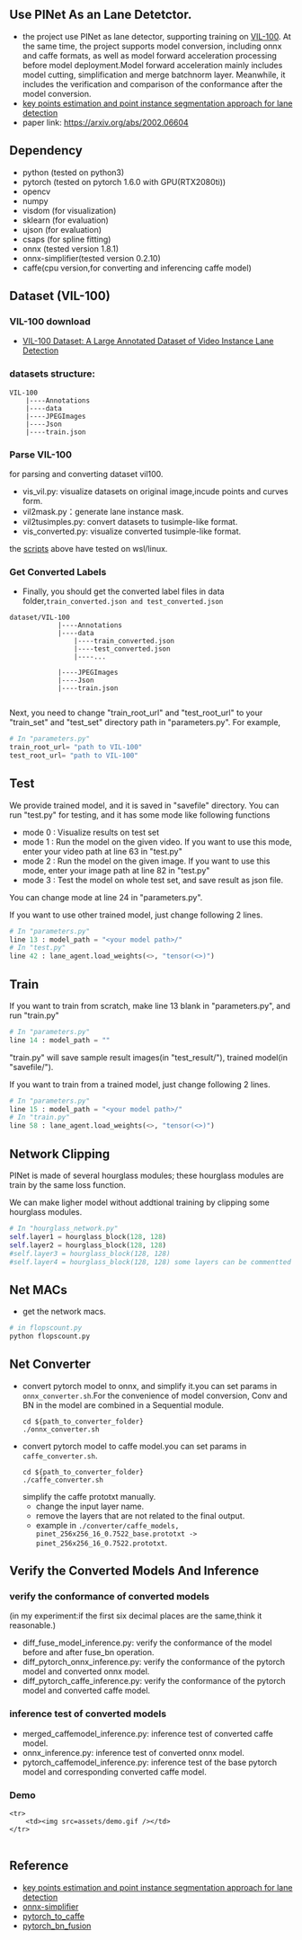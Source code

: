 ## Use PINet As an Lane Detetctor. 

- the project use PINet as lane detector, supporting training on [VIL-100](https://github.com/yujun0-0/MMA-Net/tree/main/dataset). 
  At the same time, the project supports model conversion, including onnx and caffe formats, as well as model forward acceleration 
  processing before model deployment.Model forward acceleration mainly includes model cutting, simplification and merge batchnorm layer. 
  Meanwhile, it includes the verification and comparison of the conformance after the model conversion. 
- [key points estimation and point instance segmentation approach for lane detection](https://github.com/koyeongmin/PINet_new)
- paper link: https://arxiv.org/abs/2002.06604

## Dependency
- python (tested on python3)
- pytorch (tested on pytorch 1.6.0 with GPU(RTX2080ti))
- opencv
- numpy
- visdom (for visualization)
- sklearn (for evaluation)
- ujson (for evaluation)
- csaps (for spline fitting)
- onnx  (tested version 1.8.1)                               
- onnx-simplifier(tested version 0.2.10) 
- caffe(cpu version,for converting and inferencing caffe model)

## Dataset (VIL-100)
### VIL-100 download
- [VIL-100 Dataset: A Large Annotated Dataset of Video Instance Lane Detection](https://github.com/yujun0-0/MMA-Net/tree/main/dataset)
### datasets structure:
```
VIL-100
    |----Annotations
    |----data
    |----JPEGImages
    |----Json
    |----train.json
```

### Parse VIL-100
for parsing and converting dataset vil100.

- vis_vil.py: visualize datasets on original image,incude points and curves form.
- vil2mask.py：generate lane instance mask.
- vil2tusimples.py: convert datasets to tusimple-like format.
- vis_converted.py: visualize converted tusimple-like format.

the [scripts](https://github.com/pandamax/parse_vil100) above have tested on wsl/linux.

### Get Converted Labels
- Finally, you should get the converted label files in data folder,`train_converted.json and test_converted.json`
```
dataset/VIL-100
            |----Annotations
            |----data
                |----train_converted.json
                |----test_converted.json
                |----...
                                        
            |----JPEGImages
            |----Json
            |----train.json
          
```
Next, you need to change "train_root_url" and "test_root_url" to your "train_set" and "test_set" directory path in "parameters.py". For example,

```python
# In "parameters.py"
train_root_url= "path to VIL-100"
test_root_url= "path to VIL-100"
```

## Test
We provide trained model, and it is saved in "savefile" directory. You can run "test.py" for testing, and it has some mode like following functions 
- mode 0 : Visualize results on test set
- mode 1 : Run the model on the given video. If you want to use this mode, enter your video path at line 63 in "test.py"
- mode 2 : Run the model on the given image. If you want to use this mode, enter your image path at line 82 in "test.py"
- mode 3 : Test the model on whole test set, and save result as json file.

You can change mode at line 24 in "parameters.py".

If you want to use other trained model, just change following 2 lines.
```python
# In "parameters.py"
line 13 : model_path = "<your model path>/"
# In "test.py"
line 42 : lane_agent.load_weights(<>, "tensor(<>)")
```

## Train
If you want to train from scratch, make line 13 blank in "parameters.py", and run "train.py"
```python
# In "parameters.py"
line 14 : model_path = ""
```
"train.py" will save sample result images(in "test_result/"), trained model(in "savefile/").

If you want to train from a trained model, just change following 2 lines.
```python
# In "parameters.py"
line 15 : model_path = "<your model path>/"
# In "train.py"
line 58 : lane_agent.load_weights(<>, "tensor(<>)")
```

## Network Clipping 
PINet is made of several hourglass modules; these hourglass modules are train by the same loss function.

We can make ligher model without addtional training by clipping some hourglass modules.

```python
# In "hourglass_network.py"
self.layer1 = hourglass_block(128, 128)
self.layer2 = hourglass_block(128, 128)
#self.layer3 = hourglass_block(128, 128)
#self.layer4 = hourglass_block(128, 128) some layers can be commentted 
```
## Net MACs
- get the network macs.
```python
# in flopscount.py
python flopscount.py
```

## Net Converter
- convert pytorch model to onnx, and simplify it.you can set params in `onnx_converter.sh`.For the convenience of model conversion,
  Conv and BN in the model are combined in a Sequential module.
  ```shell
  cd ${path_to_converter_folder}
  ./onnx_converter.sh
  ```
- convert pytorch model to caffe model.you can set params in `caffe_converter.sh`.
  ```shell
  cd ${path_to_converter_folder}
  ./caffe_converter.sh
  ```
  simplify the caffe prototxt manually.
  - change the input layer name.
  - remove the layers that are not related to the final output.
  - example in `./converter/caffe_models, pinet_256x256_16_0.7522_base.prototxt -> pinet_256x256_16_0.7522.prototxt`.

## Verify the Converted Models And Inference

### verify the conformance of converted models 
(in my experiment:if the first six decimal places are the same,think it reasonable.)
- diff_fuse_model_inference.py: verify the conformance of the model before and after fuse_bn operation.
- diff_pytorch_onnx_inference.py: verify the conformance of the pytorch model and converted onnx model.
- diff_pytorch_caffe_inference.py: verify the conformance of the pytorch model and converted caffe model.


### inference test of converted models
- merged_caffemodel_inference.py: inference test of converted caffe model.
- onnx_inference.py: inference test of converted onnx model.
- pytorch_caffemodel_inference.py: inference test of the base pytorch model and corresponding converted caffe model.

### Demo

<table>

    <tr>
        <td><img src=assets/demo.gif /></td>
    </tr>
</table>

## Reference
- [key points estimation and point instance segmentation approach for lane detection](https://github.com/koyeongmin/PINet_new)
- [onnx-simplifier](https://github.com/daquexian/onnx-simplifier)
- [pytorch_to_caffe](https://github.com/WolffyChen/PytorchToCaffe/blob/master/pytorch_to_caffe.py)
- [pytorch_bn_fusion](https://github.com/MIPT-Oulu/pytorch_bn_fusion)
